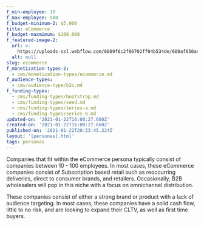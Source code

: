 ```yaml
---
f_min-employee: 10
f_max-employee: 500
f_budget-minimum-2: $5,000
title: eCommerce
f_budget-maxmimum: $100,000
f_featured-image-2:
  url: >-
    https://uploads-ssl.webflow.com/6009f6c2f06702ff04b534de/600af650ae7557643416c710_icons8-marketplace-hub-512.png
  alt: null
slug: ecommerce
f_monetization-types-2:
  - cms/monetization-types/ecommerce.md
f_audience-types:
  - cms/audience-type/b2c.md
f_funding-types:
  - cms/funding-types/bootstrap.md
  - cms/funding-types/seed.md
  - cms/funding-types/series-a.md
  - cms/funding-types/series-b.md
updated-on: '2021-01-22T16:00:27.660Z'
created-on: '2021-01-22T16:00:27.660Z'
published-on: '2021-01-22T20:53:45.324Z'
layout: '[personas].html'
tags: personas
---
```


Companies that fit within the eCommerce persona typically consist of companies between 10 - 100 employees. In most cases, these eCommerce companies consist of Subscription based retail such as reoccurring deliveries, direct to consumer brands, and retailers. Occasionally, B2B wholesalers will pop in this niche with a focus on omnichannel distribution.

These companies consist of either a strong brand or product with a lack of audience targeting. In most cases, these companies have a solid cash flow, little to no risk, and are looking to expand their CLTV, as well as first time buyers.

‍
